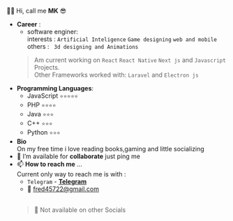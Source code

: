 👋🏽 Hi, call me **MK** 😎
- **Career** :
  - software enginer:<br>
  interests : ``Artificial Inteligence``  ``Game designing``  ``web and mobile`` <br>
  others : `` 3d designing and Animations``<br>
  > Am current working on ``React`` ``React Native``  ``Next js`` and ``Javascript`` Projects. <br>
  > Other Frameworks worked with: ``Laravel`` and ``Electron js``
- **Programming Languages**:
  - JavaScript ``⭐⭐⭐⭐⭐``
  - PHP ``⭐⭐⭐⭐``
  - Java ``⭐⭐⭐``
  - C++ ``⭐⭐⭐``
  - Python ``⭐⭐⭐``
- **Bio** <br>
  On my free time i love reading books,gaming and little socializing
- 💞️ I’m available for **collaborate** just ping me
- 📫 **How to reach me** ...<br>
  Current only way to reach me is with :<br>
  - ``Telegram`` - **[Telegram](https://t.me/Mk_7_6)**
  - 💌 fred45722@gmail.com <br><br>
   > 🚨 Not available on other Socials

<!---
freddy777-01/freddy777-01 is a ✨ special ✨ repository because its `README.md` (this file) appears on your GitHub profile.
You can click the Preview link to take a look at your changes.
--->
